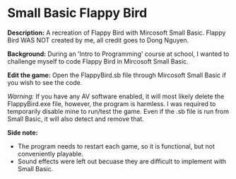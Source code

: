 # Small Basic Flappy Bird

**Description:** A recreation of Flappy Bird with Mircosoft Small Basic. Flappy Bird WAS NOT created by me, all credit goes to Dong Nguyen.

**Background:** During an 'Intro to Programming' course at school, I wanted to challenge myself to code Flappy Bird in Mircosoft Small Basic.

**Edit the game:** Open the FlappyBird.sb file through Mircosoft Small Basic if you wish to see the code.

*Warning:*  If you have any AV software enabled, it will most likely delete the FlappyBird.exe file, however, the program is harmless. I was required to temporarily disable mine to run/test the game. Even if the .sb file is run from Small Basic, it will also detect and remove that.
  
**Side note:**
- The program needs to restart each game, so it is functional, but not conveniently playable.
 - Sound effects were left out becuase they are difficult to implement with Small Basic.
